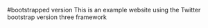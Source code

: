 #bootstrapped version 
This is an example website using the Twitter bootstrap version three framework
